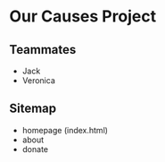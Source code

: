 # Our Causes Project

## Teammates

* Jack
* Veronica

## Sitemap

* homepage (index.html)
* about
* donate